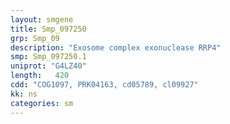 ```yaml
---
layout: smgene
title: Smp_097250
grp: Smp_09
description: "Exosome complex exonuclease RRP4"
smp: Smp_097250.1
uniprot: "G4LZ40"
length:   420
cdd: "COG1097, PRK04163, cd05789, cl09927"
kk: ns
categories: sm
---
```

